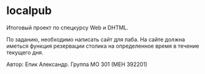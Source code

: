 # localpub

Итоговый проект по спецкурсу Web и DHTML.

По заданию, необходимо написать сайт для паба. На сайте должна иметься функция резервации столика на определенное время в течение текущего дня. 

Автор: Епик Александр. Группа МО 301 (МЕН 392201)
